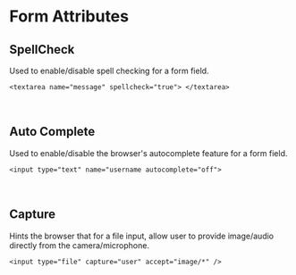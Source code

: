 # Form Attributes

## SpellCheck
Used to enable/disable spell checking for a form field.
```
<textarea name="message" spellcheck="true"> </textarea>
```

<br>

## Auto Complete
Used to enable/disable the browser's autocomplete feature for a form field.

```
<input type="text" name="username autocomplete="off">
```

<br>

## Capture
Hints the browser that for a file input, allow user to provide image/audio directly from the camera/microphone.
```
<input type="file" capture="user" accept="image/*" />
```